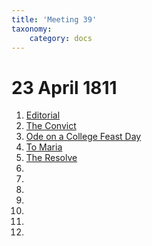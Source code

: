 ```yaml
---
title: 'Meeting 39'
taxonomy:
    category: docs
---
```


# 23 April 1811

1. [Editorial](editorial)
2. [The Convict](convict)
3. [Ode on a College Feast Day](ode)
4. [To Maria](maria)
5. [The Resolve](resolve)
6. []()
7. []()
8. []()
9. []()
10. []()
11. []()
12. []()